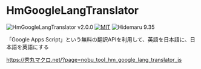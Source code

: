 # HmGoogleLangTranslator

![HmGoogleLangTranslator v2.0.0](https://img.shields.io/badge/HmGoogleLangTranslator-v2.0.0-6479ff.svg)
[![MIT](https://img.shields.io/badge/license-MIT-blue.svg?style=flat)](LICENSE)
![Hidemaru 9.35](https://img.shields.io/badge/Hidemaru-v9.35-6479ff.svg)

「Google Apps Script」という無料の翻訳APIを利用して、英語を日本語に、日本語を英語にする

https://秀丸マクロ.net/?page=nobu_tool_hm_google_lang_translator_js